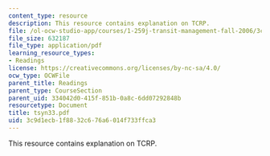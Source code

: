 ```yaml
---
content_type: resource
description: This resource contains explanation on TCRP.
file: /ol-ocw-studio-app/courses/1-259j-transit-management-fall-2006/3c9d1ecb1f8832c676a6014f733ffca3_tsyn33.pdf
file_size: 632187
file_type: application/pdf
learning_resource_types:
- Readings
license: https://creativecommons.org/licenses/by-nc-sa/4.0/
ocw_type: OCWFile
parent_title: Readings
parent_type: CourseSection
parent_uid: 334042d0-415f-851b-0a8c-6dd07292848b
resourcetype: Document
title: tsyn33.pdf
uid: 3c9d1ecb-1f88-32c6-76a6-014f733ffca3
---
```

This resource contains explanation on TCRP.